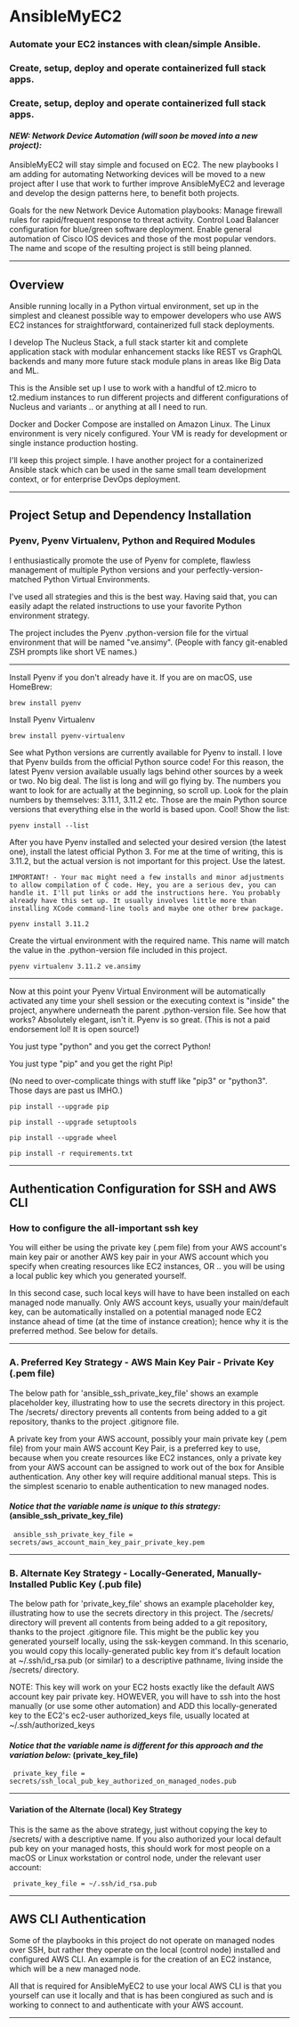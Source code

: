 # AnsibleMyEC2


### Automate your EC2 instances with clean/simple Ansible.

### Create, setup, deploy and operate containerized full stack apps.

### Create, setup, deploy and operate containerized full stack apps.

#### *NEW: Network Device Automation (will soon be moved into a new project):*

AnsibleMyEC2 will stay simple and focused on EC2. The new  playbooks I am adding for automating Networking  devices will be moved to a new project after I use that work to further improve AnsibleMyEC2 and leverage and develop the design patterns here, to benefit both projects.

Goals for the new Network Device Automation playbooks: Manage firewall rules for rapid/frequent response to threat activity. Control Load Balancer configuration for blue/green software deployment. Enable general automation of Cisco IOS devices and those of the most popular vendors. The name and scope of the resulting project is still being planned.

----

## Overview

Ansible running locally in a Python virtual environment, set up in the simplest and cleanest possible way to empower developers who use AWS EC2 instances for straightforward, containerized full stack deployments.

I develop The Nucleus Stack, a full stack starter kit and complete application stack with modular enhancement stacks like REST vs GraphQL backends and many more future stack module plans in areas like Big Data and ML.

This is the Ansible set up I use to work with a handful of t2.micro to t2.medium instances to run different projects and different configurations of Nucleus and variants .. or anything at all I need to run.

Docker and Docker Compose are installed on Amazon Linux. The Linux environment is very nicely configured. Your VM is ready for development or single instance production hosting.

I'll keep this project simple. I have another project for a containerized Ansible stack which can be used in the same small team development context, or for enterprise DevOps deployment.

----

## Project Setup and Dependency Installation

### Pyenv, Pyenv Virtualenv, Python and Required Modules

I enthusiastically promote the use of Pyenv for complete, flawless management of multiple Python versions and your perfectly-version-matched Python Virtual Environments.

I've used all strategies and this is the best way. Having said that, you can easily adapt the related instructions to use your favorite Python environment strategy.

The project includes the Pyenv .python-version file for the virtual environment that will be named "ve.ansimy". (People with fancy git-enabled ZSH prompts like short VE names.)

----
Install Pyenv if you don't already have it. If you are on macOS, use HomeBrew:

    brew install pyenv

Install Pyenv Virtualenv

    brew install pyenv-virtualenv

See what Python versions are currently available for Pyenv to install. I love that Pyenv builds from the official Python source code! For this reason, the latest Pyenv version available usually lags behind other sources by a week or two. No big deal. The list is long and will go flying by. The numbers you want to look for are actually at the beginning, so scroll up. Look for the plain numbers by themselves: 3.11.1, 3.11.2 etc. Those are the main Python source versions that everything else in the world is based upon. Cool! Show the list:

    pyenv install --list

After you have Pyenv installed and selected your desired version (the latest one), install the latest official Python 3. For me at the time of writing, this is 3.11.2, but the actual version is not important for this project. Use the latest.

    IMPORTANT! - Your mac might need a few installs and minor adjustments to allow compilation of C code. Hey, you are a serious dev, you can handle it. I'll put links or add the instructions here. You probably already have this set up. It usually involves little more than installing XCode command-line tools and maybe one other brew package.

    pyenv install 3.11.2

Create the virtual environment with the required name. This name will match the value in the .python-version file included in this project.

    pyenv virtualenv 3.11.2 ve.ansimy

----

Now at this point your Pyenv Virtual Environment will be automatically activated any time your shell session or the executing context is "inside" the project, anywhere underneath the parent .python-version file. See how that works? Absolutely elegant, isn't it. Pyenv is so great. (This is not a paid endorsement lol! It is open source!)

You just type "python" and you get the correct Python!

You just type "pip" and you get the right Pip!

(No need to over-complicate things with stuff like "pip3" or "python3". Those days are past us IMHO.)

    pip install --upgrade pip

    pip install --upgrade setuptools

    pip install --upgrade wheel

    pip install -r requirements.txt


----


## Authentication Configuration for SSH and AWS CLI


### How to configure the all-important ssh  key

You will either be using the private key (.pem file) from your AWS account's main key pair or another AWS key pair
in your AWS account which you specify when creating resources like EC2 instances, OR .. you will be using a local
public key which you generated yourself.

In this second case, such local keys will have to have been installed on
each managed node manually. Only AWS account keys, usually your main/default key, can be automatically installed on a
potential managed node EC2 instance ahead of time (at the time of instance creation); hence why it is the
preferred method. See below for details.


----


### A. Preferred Key Strategy - AWS Main Key Pair - Private Key (.pem file)

The below path for 'ansible_ssh_private_key_file' shows an example placeholder key, illustrating how to use the
secrets directory in this project. The /secrets/ directory prevents all contents from being added to a git
repository, thanks to the project .gitignore file.

A private key from your AWS account, possibly your main private key (.pem file) from your main AWS account Key Pair,
is a preferred key to use, because when you create resources like EC2 instances, only a private key from your
AWS account can be assigned to work out of the box for Ansible authentication. Any other key will require
additional manual steps. This is the simplest scenario to enable authentication to new managed nodes.

#### *Notice that the variable name is unique to this strategy:* (ansible_ssh_private_key_file)

     ansible_ssh_private_key_file = secrets/aws_account_main_key_pair_private_key.pem


----


### B. Alternate Key Strategy - Locally-Generated, Manually-Installed Public Key (.pub file)

The below path for 'private_key_file' shows an example placeholder key, illustrating how to use the secrets
directory in this project. The /secrets/ directory will prevent all contents from being added to a git repository,
thanks to the project .gitignore file.
This might be the public key you generated yourself locally, using the ssk-keygen command. In this scenario, you
would copy this locally-generated public key from it's default location at ~/.ssh/id_rsa.pub (or similar) to a
descriptive pathname, living inside the /secrets/ directory.

NOTE: This key will work on your EC2 hosts exactly like the default AWS account key pair private key. HOWEVER, you
will have to ssh into the host manually (or use some other automation) and ADD this locally-generated key to
the EC2's ec2-user authorized_keys file, usually located at ~/.ssh/authorized_keys

#### *Notice that the variable name is different for this approach and the variation below:* (private_key_file)

     private_key_file = secrets/ssh_local_pub_key_authorized_on_managed_nodes.pub

----


#### Variation of the Alternate (local) Key Strategy

This is the same as the above strategy, just without copying the key to /secrets/ with a descriptive name.
If you also authorized your local default pub key on your managed hosts, this should work for most people on
a macOS or Linux workstation or control node, under the relevant user account:

     private_key_file = ~/.ssh/id_rsa.pub

----

## AWS CLI Authentication

Some of the playbooks in this project do not operate on managed nodes over SSH, but rather they operate on
the local (control node) installed and configured AWS CLI. An example is for the creation of an EC2
instance, which will be a new managed node.

All that is required for AnsibleMyEC2 to use your local AWS CLI is that you yourself can use it locally and
that is has been congiured as such and is working to connect to and authenticate with your AWS account.

----


